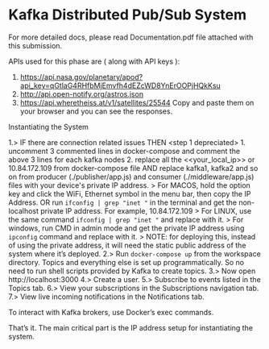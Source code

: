# Kafka Distributed Pub/Sub System

For more detailed docs, please read Documentation.pdf file attached with this submission.

APIs used for this phase are ( along with API keys ):
1. https://api.nasa.gov/planetary/apod?api_key=qGtlaG4RHfbMjEmvfh4dEZcWD8YnErOOPjHQkKsu
2. http://api.open-notify.org/astros.json
3. https://api.wheretheiss.at/v1/satellites/25544
Copy and paste them on your browser and you can see the responses.


Instantiating the System

1.> IF there are connection related issues THEN <step 1 depreciated>
        1. uncomment 3 commented lines in docker-compose and comment the above 3 lines for each kafka nodes
        2. replace all the <<your_local_ip>> or 10.84.172.109 from docker-compose file AND replace kafka1, kafka2 and so on from producer (./publisher/app.js) and consumer (./middleware/app.js) files with your device's private IP address.
                > For MACOS, hold the option key and click the WiFi, Ethernet symbol in the menu bar, then copy the IP Address. OR run `ifconfig | grep "inet "` in the terminal and get the non-localhost private IP address. For example, 10.84.172.109
                > For LINUX, use the same command `ifconfig | grep "inet "` and replace with it.
                > For windows, run CMD in admin mode and get the private IP address using `ipconfig` command and replace with it.
                > NOTE: for deploying this, instead of using the private address, it will need the static public address of the system where it’s deployed.
2.> Run `docker-compose up` from the workspace directory. Topics and everything else is set up programmatically. So no need to run shell scripts provided by Kafka to create topics.
3.> Now open http://localhost:3000
4.> Create a user.
5.> Subscribe to events listed in the Topics tab.
6.> View your subscriptions in the Subscriptions navigation tab.
7.> View live incoming notifications in the Notifications tab.

To interact with Kafka brokers, use Docker’s exec commands.

That’s it. The main critical part is the IP address setup for instantiating the system.
